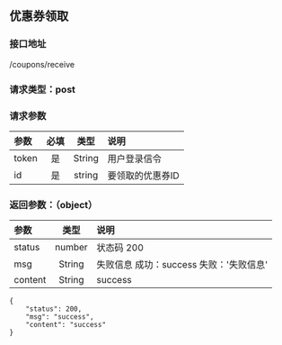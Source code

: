 ## 优惠券领取
### 接口地址
/coupons/receive
### 请求类型：post
### 请求参数
| 参数 | 必填 | 类型 | 说明 |
|:---|:---:|:---:|:---|
| token | 是 | String | 用户登录信令 |
| id | 是 | string | 要领取的优惠券ID |
###  返回参数：（object）
|参数 |  类型 | 说明|
| :--- |:---:| :---|
| status | number | 状态码  200 |
| msg | String | 失败信息   成功：success   失败：'失败信息'|
| content | String | success |
```
{
    "status": 200,
    "msg": "success",
    "content": "success"
}
```